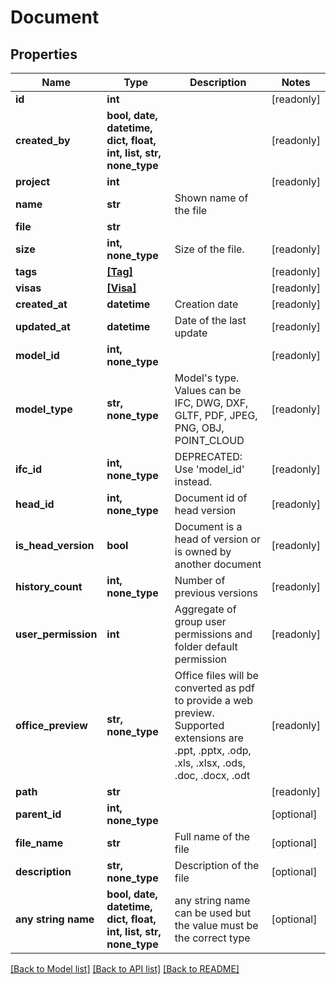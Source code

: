 # Document


## Properties
Name | Type | Description | Notes
------------ | ------------- | ------------- | -------------
**id** | **int** |  | [readonly] 
**created_by** | **bool, date, datetime, dict, float, int, list, str, none_type** |  | [readonly] 
**project** | **int** |  | [readonly] 
**name** | **str** | Shown name of the file | 
**file** | **str** |  | 
**size** | **int, none_type** | Size of the file. | [readonly] 
**tags** | [**[Tag]**](Tag.md) |  | [readonly] 
**visas** | [**[Visa]**](Visa.md) |  | [readonly] 
**created_at** | **datetime** | Creation date | [readonly] 
**updated_at** | **datetime** | Date of the last update | [readonly] 
**model_id** | **int, none_type** |  | [readonly] 
**model_type** | **str, none_type** | Model&#39;s type. Values can be IFC, DWG, DXF, GLTF, PDF, JPEG, PNG, OBJ, POINT_CLOUD | [readonly] 
**ifc_id** | **int, none_type** | DEPRECATED: Use &#39;model_id&#39; instead. | [readonly] 
**head_id** | **int, none_type** | Document id of head version | [readonly] 
**is_head_version** | **bool** | Document is a head of version or is owned by another document | [readonly] 
**history_count** | **int, none_type** | Number of previous versions | [readonly] 
**user_permission** | **int** | Aggregate of group user permissions and folder default permission | [readonly] 
**office_preview** | **str, none_type** | Office files will be converted as pdf to provide a web preview. Supported extensions are .ppt, .pptx, .odp, .xls, .xlsx, .ods, .doc, .docx, .odt | [readonly] 
**path** | **str** |  | [readonly] 
**parent_id** | **int, none_type** |  | [optional] 
**file_name** | **str** | Full name of the file | [optional] 
**description** | **str, none_type** | Description of the file | [optional] 
**any string name** | **bool, date, datetime, dict, float, int, list, str, none_type** | any string name can be used but the value must be the correct type | [optional]

[[Back to Model list]](../README.md#documentation-for-models) [[Back to API list]](../README.md#documentation-for-api-endpoints) [[Back to README]](../README.md)


